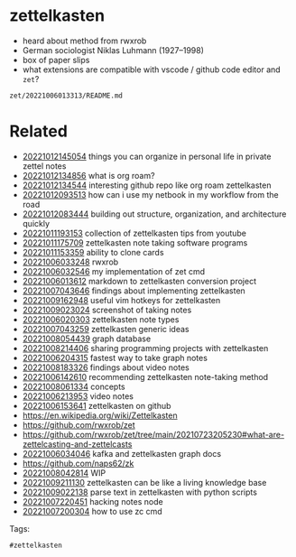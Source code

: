 # zettelkasten

- heard about method from rwxrob
- German sociologist Niklas Luhmann (1927–1998)
- box of paper slips
- what extensions are compatible with vscode / github code editor and `zet`?

` zet/20221006013313/README.md `

# Related

- [20221012145054](/zet/20221012145054/README.md) things you can organize in personal life in private zettel notes
- [20221012134856](/zet/20221012134856/README.md) what is org roam?
- [20221012134544](/zet/20221012134544/README.md) interesting github repo like org roam zettelkasten
- [20221012093513](/zet/20221012093513/README.md) how can i use my netbook in my workflow from the road
- [20221012083444](/zet/20221012083444/README.md) building out structure, organization, and architecture quickly
- [20221011193153](/zet/20221011193153/README.md) collection of zettelkasten tips from youtube
- [20221011175709](/zet/20221011175709/README.md) zettelkasten note taking software programs
- [20221011153359](/zet/20221011153359/README.md) ability to clone cards
- [20221006033248](/zet/20221006033248/README.md) rwxrob
- [20221006032546](/zet/20221006032546/README.md) my implementation of zet cmd
- [20221006013612](/zet/20221006013612/README.md) markdown to zettelkasten conversion project
- [20221007043646](/zet/20221007043646/README.md) findings about implementing zettelkasten
- [20221009162948](/zet/20221009162948/README.md) useful vim hotkeys for zettelkasten
- [20221009023024](/zet/20221009023024/README.md) screenshot of taking notes
- [20221006020303](/zet/20221006020303/README.md) zettelkasten note types
- [20221007043259](/zet/20221007043259/README.md) zettelkasten generic ideas
- [20221008054439](/zet/20221008054439/README.md) graph database
- [20221008214406](/zet/20221008214406/README.md) sharing programming projects with zettelkasten
- [20221006204315](/zet/20221006204315/README.md) fastest way to take graph notes
- [20221008183326](/zet/20221008183326/README.md) findings about video notes
- [20221006142610](/zet/20221006142610/README.md) recommending zettelkasten note-taking method
- [20221008061334](/zet/20221008061334/README.md) concepts
- [20221006213953](/zet/20221006213953/README.md) video notes
- [20221006153641](/zet/20221006153641/README.md) zettelkasten on github
- https://en.wikipedia.org/wiki/Zettelkasten
- https://github.com/rwxrob/zet
- https://github.com/rwxrob/zet/tree/main/20210723205230#what-are-zettelcasting-and-zettelcasts
- [20221006034046](/zet/20221006034046/README.md) kafka and zettelkasten graph docs
- https://github.com/naps62/zk
- [20221008042814](/zet/20221008042814/README.md) WIP
- [20221009211130](/zet/20221009211130/README.md) zettelkasten can be like a living knowledge base
- [20221009022138](/zet/20221009022138/README.md) parse text in zettelkasten with python scripts
- [20221007220451](/zet/20221007220451/README.md) hacking notes node
- [20221007200304](/zet/20221007200304/README.md) how to use zc cmd

Tags:

    #zettelkasten
